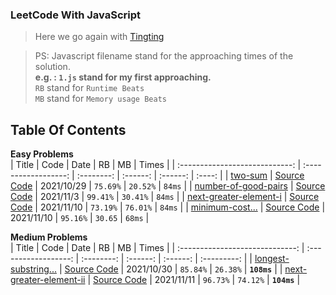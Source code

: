 ### LeetCode With JavaScript

> Here we go again with [Tingting](https://github.com/austinbabe/hackerRank/blob/master/README.md)


> PS: Javascript filename stand for the approaching times of the solution.  
> **e.g. : `1.js` stand for my first approaching.**  
> `RB` stand for `Runtime Beats`  
> `MB` stand for `Memory usage Beats`  
## Table Of Contents

**Easy Problems**  
|             Title              |         Code         |    Date    |    RB    |    MB    | Times  |
| :----------------------------: | :------------------: | :--------: | :------: | :------: | :----: |
|        [two-sum][1web]         | [Source Code][1code] | 2021/10/29 | `75.69%` | `20.52%` | `84ms` |
|  [number-of-good-pairs][3web]  | [Source Code][3code] | 2021/11/3  | `99.41%` | `30.41%` | `84ms` |
| [next-greater-element-i][4web] | [Source Code][4code] | 2021/11/10 | `73.19%` | `76.01%` | `84ms` |
| [minimum-cost...][6web] | [Source Code][6code] | 2021/11/10 | `95.16%` | `30.65` | `68ms` |

**Medium Problems**  
|              Title              |         Code         |    Date    |    RB    |    MB    |    Times    |
| :-----------------------------: | :------------------: | :--------: | :------: | :------: | :---------: |
|  [longest-substring...][2web]   | [Source Code][2code] | 2021/10/30 | `85.84%` | `26.38%` | **`108ms`** |
| [next-greater-element-ii][5web] | [Source Code][5code] | 2021/11/11 | `96.73%` | `74.12%` | **`104ms`** |

<!-- URL Below -->

[1web]: https://leetcode.com/problems/two-sum/
[1code]:./src/easy/two-sum/1.js

[2web]: https://leetcode.com/problems/longest-substring-without-repeating-characters/
[2code]:./src/medium/longest-substring-without-repeating-characters/1.js

[3web]:https://leetcode.com/problems/number-of-good-pairs/
[3code]:./src/easy/number-of-good-pairs/1.js

[4web]:https://leetcode.com/problems/next-greater-element-i/
[4code]:./src/easy/next-greater-element-i/1.js

[5web]:https://leetcode.com/problems/next-greater-element-ii/
[5code]:./src/medium/next-greater-element-ii/1.js

[6web]:https://leetcode.com/problems/minimum-cost-to-move-chips-to-the-same-position/
[6code]:./src/easy/minimum-cost-to-move-chips-to-the-same-position/1.js